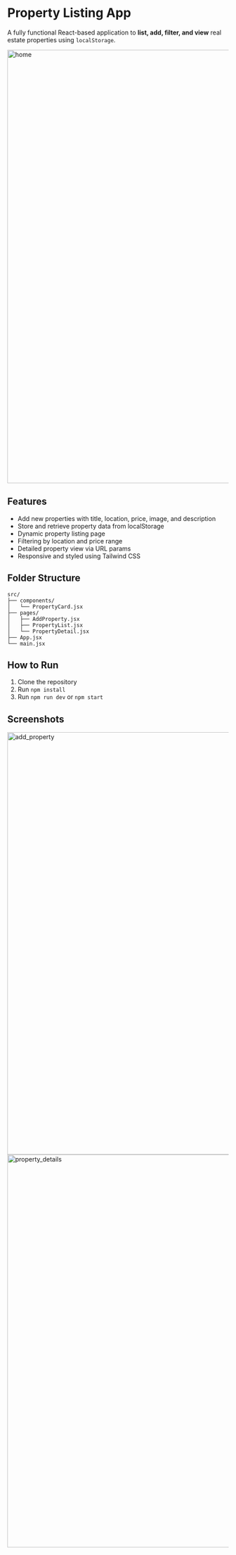 # Property Listing App

A fully functional React-based application to **list, add, filter, and view** real estate properties using `localStorage`.

<img width="1857" height="985" alt="home" src="https://github.com/user-attachments/assets/40d080f1-d20a-4d57-9517-5490fb8d66ac" />

## Features

- Add new properties with title, location, price, image, and description
- Store and retrieve property data from localStorage
- Dynamic property listing page
- Filtering by location and price range
- Detailed property view via URL params
- Responsive and styled using Tailwind CSS

## Folder Structure

```
src/
├── components/
│   └── PropertyCard.jsx
├── pages/
│   ├── AddProperty.jsx
│   ├── PropertyList.jsx
│   └── PropertyDetail.jsx
├── App.jsx
└── main.jsx
```

## How to Run

1. Clone the repository
2. Run `npm install`
3. Run `npm run dev` or `npm start`

## Screenshots

<img width="1700" height="960" alt="add_property" src="https://github.com/user-attachments/assets/a7a7fb7d-c613-4b76-9c69-167b20d67de7" />
<img width="1792" height="893" alt="property_details" src="https://github.com/user-attachments/assets/a9e28e46-485b-4463-aca8-2c1127ab8833" />
